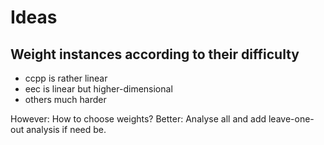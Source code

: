 # Ideas


## Weight instances according to their difficulty


- ccpp is rather linear
- eec is linear but higher-dimensional
- others much harder


However: How to choose weights? Better: Analyse all and add leave-one-out
analysis if need be.
